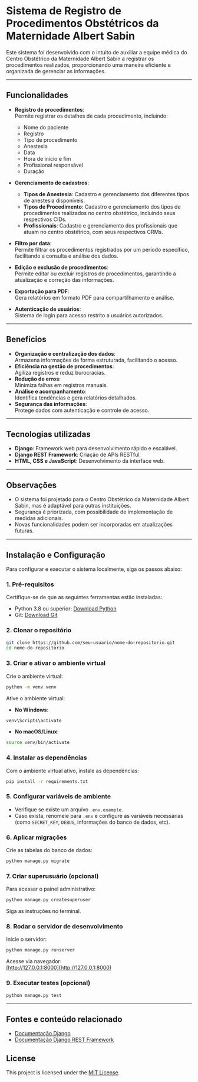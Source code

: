 # Sistema de Registro de Procedimentos Obstétricos da Maternidade Albert Sabin

Este sistema foi desenvolvido com o intuito de auxiliar a equipe médica do Centro Obstétrico da Maternidade Albert Sabin a registrar os procedimentos realizados, proporcionando uma maneira eficiente e organizada de gerenciar as informações.

---

## Funcionalidades

- **Registro de procedimentos**:  
  Permite registrar os detalhes de cada procedimento, incluindo:
  - Nome do paciente
  - Registro
  - Tipo de procedimento
  - Anestesia
  - Data
  - Hora de início e fim
  - Profissional responsável
  - Duração

- **Gerenciamento de cadastros**:
  - **Tipos de Anestesia**: Cadastro e gerenciamento dos diferentes tipos de anestesia disponíveis.
  - **Tipos de Procedimento**: Cadastro e gerenciamento dos tipos de procedimentos realizados no centro obstétrico, incluindo seus respectivos CIDs.
  - **Profissionais**: Cadastro e gerenciamento dos profissionais que atuam no centro obstétrico, com seus respectivos CRMs.

- **Filtro por data**:  
  Permite filtrar os procedimentos registrados por um período específico, facilitando a consulta e análise dos dados.

- **Edição e exclusão de procedimentos**:  
  Permite editar ou excluir registros de procedimentos, garantindo a atualização e correção das informações.

- **Exportação para PDF**:  
  Gera relatórios em formato PDF para compartilhamento e análise.

- **Autenticação de usuários**:  
  Sistema de login para acesso restrito a usuários autorizados.

---

## Benefícios

- **Organização e centralização dos dados**:  
  Armazena informações de forma estruturada, facilitando o acesso.
- **Eficiência na gestão de procedimentos**:  
  Agiliza registros e reduz burocracias.
- **Redução de erros**:  
  Minimiza falhas em registros manuais.
- **Análise e acompanhamento**:  
  Identifica tendências e gera relatórios detalhados.
- **Segurança das informações**:  
  Protege dados com autenticação e controle de acesso.

---

## Tecnologias utilizadas

- **Django**: Framework web para desenvolvimento rápido e escalável.
- **Django REST Framework**: Criação de APIs RESTful.
- **HTML, CSS e JavaScript**: Desenvolvimento da interface web.

---

## Observações

- O sistema foi projetado para o Centro Obstétrico da Maternidade Albert Sabin, mas é adaptável para outras instituições.
- Segurança é priorizada, com possibilidade de implementação de medidas adicionais.
- Novas funcionalidades podem ser incorporadas em atualizações futuras.

---

## Instalação e Configuração

Para configurar e executar o sistema localmente, siga os passos abaixo:

### 1. Pré-requisitos

Certifique-se de que as seguintes ferramentas estão instaladas:

- Python 3.8 ou superior: [Download Python](https://www.python.org/downloads/)
- Git: [Download Git](https://git-scm.com/downloads)

### 2. Clonar o repositório

```bash
git clone https://github.com/seu-usuario/nome-do-repositorio.git
cd nome-do-repositorio
```

### 3. Criar e ativar o ambiente virtual

Crie o ambiente virtual:

```bash
python -m venv venv
```

Ative o ambiente virtual:

- **No Windows**:
```bash
venv\Scripts\activate
```
- **No macOS/Linux**:
```bash
source venv/bin/activate
```

### 4. Instalar as dependências

Com o ambiente virtual ativo, instale as dependências:

```bash
pip install -r requirements.txt
```

### 5. Configurar variáveis de ambiente

- Verifique se existe um arquivo `.env.example`.
- Caso exista, renomeie para `.env` e configure as variáveis necessárias (como `SECRET_KEY`, `DEBUG`, informações do banco de dados, etc).

### 6. Aplicar migrações

Crie as tabelas do banco de dados:

```bash
python manage.py migrate
```

### 7. Criar superusuário (opcional)

Para acessar o painel administrativo:

```bash
python manage.py createsuperuser
```
Siga as instruções no terminal.

### 8. Rodar o servidor de desenvolvimento

Inicie o servidor:

```bash
python manage.py runserver
```

Acesse via navegador:  
[http://127.0.0.1:8000](http://127.0.0.1:8000)

### 9. Executar testes (opcional)

```bash
python manage.py test
```

---

## Fontes e conteúdo relacionado

- [Documentação Django](https://docs.djangoproject.com/)
- [Documentação Django REST Framework](https://www.django-rest-framework.org/)


## License

This project is licensed under the [MIT License](LICENSE).
